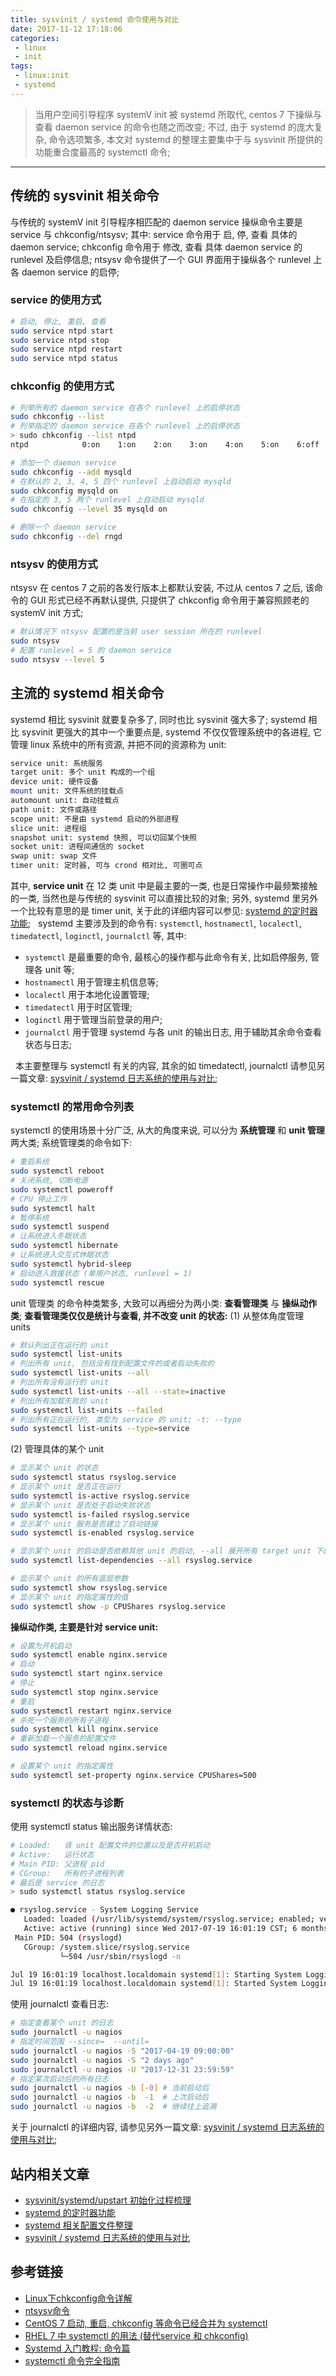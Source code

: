 ```yaml
---
title: sysvinit / systemd 命令使用与对比
date: 2017-11-12 17:18:06
categories:
 - linux
 - init
tags:
 - linux:init
 - systemd
---
```


> 当用户空间引导程序 systemV init 被 systemd 所取代, centos 7 下操纵与查看 daemon service 的命令也随之而改变;
不过, 由于 systemd 的庞大复杂, 命令选项繁多, 本文对 systemd 的整理主要集中于与 sysvinit 所提供的功能重合度最高的 systemctl 命令;

<!--more-->

------

## **传统的 sysvinit 相关命令**
与传统的 systemV init 引导程序相匹配的 daemon service 操纵命令主要是 service 与 chkconfig/ntsysv;
其中:
service 命令用于 启, 停, 查看 具体的 daemon service; 
chkconfig 命令用于 修改, 查看 具体 daemon service 的 runlevel 及启停信息;
ntsysv 命令提供了一个 GUI 界面用于操纵各个 runlevel 上各 daemon service 的启停;
### **service 的使用方式**
``` bash
# 启动, 停止, 重启, 查看
sudo service ntpd start
sudo service ntpd stop
sudo service ntpd restart
sudo service ntpd status
```
### **chkconfig 的使用方式**
``` bash
# 列举所有的 daemon service 在各个 runlevel 上的启停状态
sudo chkconfig --list
# 列举指定的 daemon service 在各个 runlevel 上的启停状态
> sudo chkconfig --list ntpd
ntpd           	0:on	1:on	2:on	3:on	4:on	5:on	6:off

# 添加一个 daemon service
sudo chkconfig --add mysqld
# 在默认的 2, 3, 4, 5 四个 runlevel 上自动启动 mysqld
sudo chkconfig mysqld on
# 在指定的 3, 5 两个 runlevel 上自动启动 mysqld
sudo chkconfig --level 35 mysqld on

# 删除一个 daemon service
sudo chkconfig --del rngd
```
### **ntsysv 的使用方式**
ntsysv 在 centos 7 之前的各发行版本上都默认安装, 不过从 centos 7 之后, 该命令的 GUI 形式已经不再默认提供, 只提供了 chkconfig 命令用于兼容照顾老的 systemV init 方式;
``` bash
# 默认情况下 ntsysv 配置的是当前 user session 所在的 runlevel
sudo ntsysv
# 配置 runlevel = 5 的 daemon service
sudo ntsysv --level 5
```

## **主流的 systemd 相关命令**
systemd 相比 sysvinit 就要复杂多了, 同时也比 sysvinit 强大多了;
systemd 相比 sysvinit 更强大的其中一个重要点是, systemd 不仅仅管理系统中的各进程, 它管理 linux 系统中的所有资源, 并把不同的资源称为 unit:
``` bash
service unit: 系统服务
target unit: 多个 unit 构成的一个组
device unit: 硬件设备
mount unit: 文件系统的挂载点
automount unit: 自动挂载点
path unit: 文件或路径
scope unit: 不是由 systemd 启动的外部进程
slice unit: 进程组
snapshot unit: systemd 快照, 可以切回某个快照
socket unit: 进程间通信的 socket
swap unit: swap 文件
timer unit: 定时器, 可与 crond 相对比, 可圈可点
```
其中, **service unit** 在 12 类 unit 中是最主要的一类, 也是日常操作中最频繁接触的一类, 当然也是与传统的 sysvinit 可以直接比较的对象;
另外, systemd 里另外一个比较有意思的是 timer unit, 关于此的详细内容可以参见: [systemd 的定时器功能]();
&nbsp;
systemd 主要涉及到的命令有: `systemctl`, `hostnamectl`, `localectl`, `timedatectl`, `loginctl`, `journalctl` 等, 其中:

- `systemctl` 是最重要的命令, 最核心的操作都与此命令有关, 比如启停服务, 管理各 unit 等;
- `hostnamectl` 用于管理主机信息等;
- `localectl` 用于本地化设置管理;
- `timedatectl` 用于时区管理;
- `loginctl` 用于管理当前登录的用户;
- `journalctl` 用于管理 systemd 与各 unit 的输出日志, 用于辅助其余命令查看状态与日志;

&nbsp;
本主要整理与 systemctl 有关的内容, 其余的如 timedatectl, journalctl 请参见另一篇文章: [sysvinit / systemd 日志系统的使用与对比]();

### **systemctl 的常用命令列表**
systemctl 的使用场景十分广泛, 从大的角度来说, 可以分为 **系统管理** 和 **unit 管理** 两大类;
系统管理类的命令如下:
``` bash
# 重启系统
sudo systemctl reboot
# 关闭系统, 切断电源
sudo systemctl poweroff
# CPU 停止工作
sudo systemctl halt
# 暂停系统
sudo systemctl suspend
# 让系统进入冬眠状态
sudo systemctl hibernate
# 让系统进入交互式休眠状态
sudo systemctl hybrid-sleep
# 启动进入救援状态 (单用户状态, runlevel = 1)
sudo systemctl rescue
```
unit 管理类 的命令种类繁多, 大致可以再细分为两小类: **查看管理类** 与 **操纵动作类**;
**查看管理类仅仅是统计与查看, 并不改变 unit 的状态:**
(1) 从整体角度管理 units
``` bash
# 默认列出正在运行的 unit
sudo systemctl list-units
# 列出所有 unit, 包括没有找到配置文件的或者启动失败的
sudo systemctl list-units --all
# 列出所有没有运行的 unit
sudo systemctl list-units --all --state=inactive
# 列出所有加载失败的 unit
sudo systemctl list-units --failed
# 列出所有正在运行的, 类型为 service 的 unit; -t: --type
sudo systemctl list-units --type=service
```
(2) 管理具体的某个 unit
``` bash
# 显示某个 unit 的状态
sudo systemctl status rsyslog.service
# 显示某个 unit 是否正在运行
sudo systemctl is-active rsyslog.service
# 显示某个 unit 是否处于启动失败状态
sudo systemctl is-failed rsyslog.service
# 显示某个 unit 服务是否建立了启动链接
sudo systemctl is-enabled rsyslog.service

# 显示某个 unit 的启动是否依赖其他 unit 的启动, --all 展开所有 target unit 下的每一个详细 unit
sudo systemctl list-dependencies --all rsyslog.service

# 显示某个 unit 的所有底层参数
sudo systemctl show rsyslog.service
# 显示某个 unit 的指定属性的值
sudo systemctl show -p CPUShares rsyslog.service
```
**操纵动作类, 主要是针对 service unit:**
``` bash
# 设置为开机启动
sudo systemctl enable nginx.service
# 启动
sudo systemctl start nginx.service
# 停止
sudo systemctl stop nginx.service
# 重启
sudo systemctl restart nginx.service
# 杀死一个服务的所有子进程
sudo systemctl kill nginx.service
# 重新加载一个服务的配置文件
sudo systemctl reload nginx.service

# 设置某个 unit 的指定属性
sudo systemctl set-property nginx.service CPUShares=500
```

### **systemctl 的状态与诊断**
使用 systemctl status 输出服务详情状态:
``` bash
# Loaded:   该 unit 配置文件的位置以及是否开机启动
# Active:   运行状态
# Main PID: 父进程 pid
# CGroup:   所有的子进程列表
# 最后是 service 的日志
> sudo systemctl status rsyslog.service

● rsyslog.service - System Logging Service
   Loaded: loaded (/usr/lib/systemd/system/rsyslog.service; enabled; vendor preset: enabled)
   Active: active (running) since Wed 2017-07-19 16:01:19 CST; 6 months 10 days ago
 Main PID: 504 (rsyslogd)
   CGroup: /system.slice/rsyslog.service
           └─504 /usr/sbin/rsyslogd -n

Jul 19 16:01:19 localhost.localdomain systemd[1]: Starting System Logging Service...
Jul 19 16:01:19 localhost.localdomain systemd[1]: Started System Logging Service.
```
使用 journalctl 查看日志:
``` bash
# 指定查看某个 unit 的日志
sudo journalctl -u nagios
# 指定时间范围 --since=  --until=
sudo journalctl -u nagios -S "2017-04-19 09:00:00"
sudo journalctl -u nagios -S "2 days ago"
sudo journalctl -u nagios -U "2017-12-31 23:59:59"
# 指定某次启动后的所有日志
sudo journalctl -u nagios -b [-0] # 当前启动后
sudo journalctl -u nagios -b  -1  # 上次启动后
sudo journalctl -u nagios -b  -2  # 继续往上追溯
```
关于 journalctl 的详细内容, 请参见另外一篇文章: [sysvinit / systemd 日志系统的使用与对比]();

## **站内相关文章**
- [sysvinit/systemd/upstart 初始化过程梳理]()
- [systemd 的定时器功能]()
- [systemd 相关配置文件整理]()
- [sysvinit / systemd 日志系统的使用与对比]()

## **参考链接**
- [Linux下chkconfig命令详解](https://www.cnblogs.com/panjun-Donet/archive/2010/08/10/1796873.html)
- [ntsysv命令](http://man.linuxde.net/ntsysv)
- [CentOS 7 启动, 重启, chkconfig 等命令已经合并为 systemctl](https://zhangzifan.com/centos-systemctl.html)
- [RHEL 7 中 systemctl 的用法 (替代service 和 chkconfig)](http://blog.csdn.net/catoop/article/details/47318225)
- [Systemd 入门教程: 命令篇](http://www.ruanyifeng.com/blog/2016/03/systemd-tutorial-commands.html)
- [systemctl 命令完全指南](https://linux.cn/article-5926-1.html)

